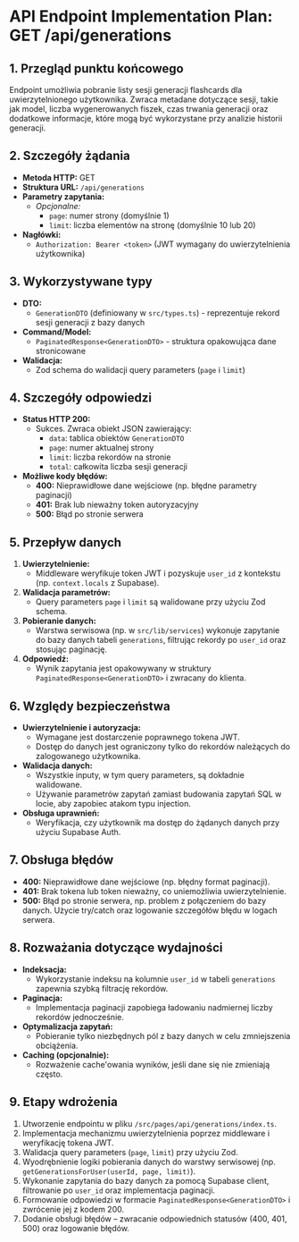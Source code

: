 # API Endpoint Implementation Plan: GET /api/generations

## 1. Przegląd punktu końcowego
Endpoint umożliwia pobranie listy sesji generacji flashcards dla uwierzytelnionego użytkownika. Zwraca metadane dotyczące sesji, takie jak model, liczba wygenerowanych fiszek, czas trwania generacji oraz dodatkowe informacje, które mogą być wykorzystane przy analizie historii generacji.

## 2. Szczegóły żądania
- **Metoda HTTP:** GET
- **Struktura URL:** `/api/generations`
- **Parametry zapytania:**
  - *Opcjonalne:*
    - `page`: numer strony (domyślnie 1)
    - `limit`: liczba elementów na stronę (domyślnie 10 lub 20)
- **Nagłówki:**
  - `Authorization: Bearer <token>` (JWT wymagany do uwierzytelnienia użytkownika)

## 3. Wykorzystywane typy
- **DTO:**
  - `GenerationDTO` (definiowany w `src/types.ts`) - reprezentuje rekord sesji generacji z bazy danych
- **Command/Model:**
  - `PaginatedResponse<GenerationDTO>` - struktura opakowująca dane stronicowane
- **Walidacja:**
  - Zod schema do walidacji query parameters (`page` i `limit`)

## 4. Szczegóły odpowiedzi
- **Status HTTP 200:**
  - Sukces. Zwraca obiekt JSON zawierający:
    - `data`: tablica obiektów `GenerationDTO`
    - `page`: numer aktualnej strony
    - `limit`: liczba rekordów na stronie
    - `total`: całkowita liczba sesji generacji
- **Możliwe kody błędów:**
  - **400:** Nieprawidłowe dane wejściowe (np. błędne parametry paginacji)
  - **401:** Brak lub nieważny token autoryzacyjny
  - **500:** Błąd po stronie serwera

## 5. Przepływ danych
1. **Uwierzytelnienie:**
   - Middleware weryfikuje token JWT i pozyskuje `user_id` z kontekstu (np. `context.locals` z Supabase).
2. **Walidacja parametrów:**
   - Query parameters `page` i `limit` są walidowane przy użyciu Zod schema.
3. **Pobieranie danych:**
   - Warstwa serwisowa (np. w `src/lib/services`) wykonuje zapytanie do bazy danych tabeli `generations`, filtrując rekordy po `user_id` oraz stosując paginację.
4. **Odpowiedź:**
   - Wynik zapytania jest opakowywany w struktury `PaginatedResponse<GenerationDTO>` i zwracany do klienta.

## 6. Względy bezpieczeństwa
- **Uwierzytelnienie i autoryzacja:**
  - Wymagane jest dostarczenie poprawnego tokena JWT.
  - Dostęp do danych jest ograniczony tylko do rekordów należących do zalogowanego użytkownika.
- **Walidacja danych:**
  - Wszystkie inputy, w tym query parameters, są dokładnie walidowane.
  - Używanie parametrów zapytań zamiast budowania zapytań SQL w locie, aby zapobiec atakom typu injection.
- **Obsługa uprawnień:**
  - Weryfikacja, czy użytkownik ma dostęp do żądanych danych przy użyciu Supabase Auth.

## 7. Obsługa błędów
- **400:** Nieprawidłowe dane wejściowe (np. błędny format paginacji).
- **401:** Brak tokena lub token nieważny, co uniemożliwia uwierzytelnienie.
- **500:** Błąd po stronie serwera, np. problem z połączeniem do bazy danych. Użycie try/catch oraz logowanie szczegółów błędu w logach serwera.

## 8. Rozważania dotyczące wydajności
- **Indeksacja:**
  - Wykorzystanie indeksu na kolumnie `user_id` w tabeli `generations` zapewnia szybką filtrację rekordów.
- **Paginacja:**
  - Implementacja paginacji zapobiega ładowaniu nadmiernej liczby rekordów jednocześnie.
- **Optymalizacja zapytań:**
  - Pobieranie tylko niezbędnych pól z bazy danych w celu zmniejszenia obciążenia.
- **Caching (opcjonalnie):**
  - Rozważenie cache'owania wyników, jeśli dane się nie zmieniają często.

## 9. Etapy wdrożenia
1. Utworzenie endpointu w pliku `/src/pages/api/generations/index.ts`.
2. Implementacja mechanizmu uwierzytelnienia poprzez middleware i weryfikację tokena JWT.
3. Walidacja query parameters (`page`, `limit`) przy użyciu Zod.
4. Wyodrębnienie logiki pobierania danych do warstwy serwisowej (np. `getGenerationsForUser(userId, page, limit)`).
5. Wykonanie zapytania do bazy danych za pomocą Supabase client, filtrowanie po `user_id` oraz implementacja paginacji.
6. Formowanie odpowiedzi w formacie `PaginatedResponse<GenerationDTO>` i zwrócenie jej z kodem 200.
7. Dodanie obsługi błędów – zwracanie odpowiednich statusów (400, 401, 500) oraz logowanie błędów.
